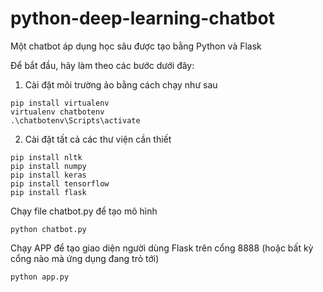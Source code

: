 # python-deep-learning-chatbot
Một chatbot áp dụng học sâu được tạo bằng Python và Flask

Để bắt đầu, hãy làm theo các bước dưới đây:

1. Cài đặt môi trường ảo bằng cách chạy như sau
```
pip install virtualenv
virtualenv chatbotenv
.\chatbotenv\Scripts\activate
```

2. Cài đặt tất cả các thư viện cần thiết
```
pip install nltk
pip install numpy
pip install keras
pip install tensorflow
pip install flask
```

Chạy file chatbot.py để tạo mô hình
```
python chatbot.py
```

Chạy APP để tạo giao diện người dùng Flask trên cổng 8888 (hoặc bất kỳ cổng nào mà ứng dụng đang trỏ tới)
```
python app.py
```
